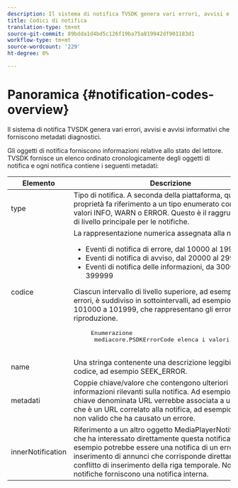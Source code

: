 ```yaml
---
description: Il sistema di notifica TVSDK genera vari errori, avvisi e avvisi informativi che forniscono metadati diagnostici.
title: Codici di notifica
translation-type: tm+mt
source-git-commit: 89bdda1d4bd5c126f19ba75a819942df901183d1
workflow-type: tm+mt
source-wordcount: '229'
ht-degree: 0%

---
```



# Panoramica {#notification-codes-overview}

Il sistema di notifica TVSDK genera vari errori, avvisi e avvisi informativi che forniscono metadati diagnostici.

Gli oggetti di notifica forniscono informazioni relative allo stato del lettore. TVSDK fornisce un elenco ordinato cronologicamente degli oggetti di notifica e ogni notifica contiene i seguenti metadati:

<table frame="all" colsep="1" rowsep="1" id="table_DBA8CACF02DB4AF2B053E560850B49CE"> 
 <thead> 
  <tr rowsep="1"> 
   <th colname="1" class="entry"> Elemento </th> 
   <th colname="2" class="entry"> Descrizione </th> 
  </tr> 
 </thead>
 <tbody> 
  <tr rowsep="1"> 
   <td colname="1"> type </td> 
   <td colname="2"> Tipo di notifica. A seconda della piattaforma, questa proprietà fa riferimento a un tipo enumerato con possibili valori INFO, WARN o ERROR. Questo è il raggruppamento di livello principale per le notifiche. </td> 
  </tr> 
  <tr rowsep="1"> 
   <td colname="1"> codice </td> 
   <td colname="2">La rappresentazione numerica assegnata alla notifica: 
    <ul id="ul_31AB497C6FFA452496DD09B0D78687B9"> 
     <li id="li_53E75022C50246E0982E315D04EFD8B3">Eventi di notifica di errore, dal 10000 al 199999 </li> 
     <li id="li_11AE91D1325E4F718228E662C9C55F9A">Eventi di notifica di avviso, dal 20000 al 299999 </li> 
     <li id="li_6D3EA03845294DC2BAD1ACF507639E51">Eventi di notifica delle informazioni, da 30000 a 399999 </li> 
    </ul> <p>Ciascun intervallo di livello superiore, ad esempio gli errori, è suddiviso in sottointervalli, ad esempio da 101000 a 101999, che rappresentano gli errori di riproduzione. </p>
    <pre>
     Enumerazione 
     <span class="codeph"> mediacore.PSDKErrorCode</span> elenca i valori possibili.
    </pre> </td> 
  </tr> 
  <tr rowsep="1"> 
   <td colname="1"> name </td> 
   <td colname="2">Una stringa contenente una descrizione leggibile del codice, ad esempio <span class="codeph"> SEEK_ERROR</span>. </td> 
  </tr> 
  <tr rowsep="1"> 
   <td colname="1"> metadati </td> 
   <td colname="2">Coppie chiave/valore che contengono ulteriori informazioni rilevanti sulla notifica. Ad esempio, una chiave denominata <span class="codeph"> URL</span> verrebbe associata a un valore che è un URL correlato alla notifica, ad esempio un URL non valido che ha causato un errore. </td> 
  </tr> 
  <tr rowsep="0"> 
   <td colname="1"> innerNotification </td> 
   <td colname="2">Riferimento a un altro oggetto <span class="codeph"> MediaPlayerNotification</span> che ha interessato direttamente questa notifica. Un esempio potrebbe essere una notifica di un errore di inserimento di annunci che corrisponde direttamente a un conflitto di inserimento della riga temporale. Non tutte le notifiche forniscono una notifica interna. </td> 
  </tr> 
 </tbody> 
</table>

